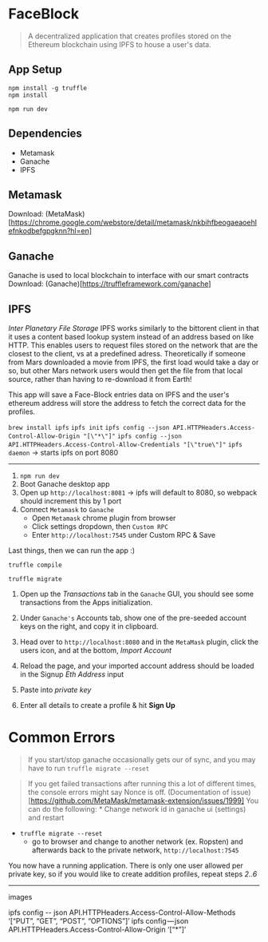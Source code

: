 # FaceBlock

> A decentralized application that creates profiles stored on the Ethereum blockchain using IPFS to house a user's data.

## App Setup

```
npm install -g truffle
npm install

npm run dev

````

## Dependencies

* Metamask
* Ganache
* IPFS

## Metamask
Download: (MetaMask)[https://chrome.google.com/webstore/detail/metamask/nkbihfbeogaeaoehlefnkodbefgpgknn?hl=en]

## Ganache
Ganache is used to local blockchain to interface with our smart contracts
Download: (Ganache)[https://truffleframework.com/ganache]


## IPFS
*Inter Planetary File Storage* IPFS works similarly to the bittorent client in that it uses a content based lookup system instead of an address based on like HTTP. This enables users to request files stored on the network that are the closest to the client, vs at a predefined adress. Theoretically if someone from Mars downloaded a movie from IPFS, the first load would take a day or so, but other Mars network users would then get the file from that local source, rather than having to re-download it from Earth!

This app will save a Face-Block entries data on IPFS and the user's ethereum address will store the address to fetch the correct data for the profiles.

`brew install ipfs`
`ipfs init`
`ipfs config --json API.HTTPHeaders.Access-Control-Allow-Origin "[\"*\"]"`
`ipfs config --json API.HTTPHeaders.Access-Control-Allow-Credentials "[\"true\"]"`
`ipfs daemon` -> starts ipfs on port 8080

----------------------

1. `npm run dev`
2. Boot Ganache desktop app
4. Open up `http://localhost:8081` -> ipfs will default to 8080, so webpack should increment this by 1 port
5. Connect `Metamask` to `Ganache`
	* Open `Metamask` chrome plugin from browser
	* Click settings dropdown, then `Custom RPC`
	* Enter `http://localhost:7545` under Custom RPC & Save

Last things, then we can run the app :)

`truffle compile`

`truffle migrate`


1. Open up the *Transactions* tab in the `Ganache` GUI, you should see some transactions from the Apps initialization.

2. Under `Ganache's` Accounts tab, show one of the pre-seeded account keys on the right, and copy it in clipboard.

3. Head over to `http://localhost:8080` and in the `MetaMask` plugin, click the users icon, and at the bottom, *Import Account*

4. Reload the page, and your imported account address should be loaded in the Signup *Eth Address* input

5. Paste into *private key*

6. Enter all details to create a profile & hit **Sign Up**


# Common Errors

> If you start/stop ganache occasionally gets our of sync, and you may have to run `truffle migrate --reset`

> If you get failed transactions after running this a lot of different times, the console errors might say Nonce is off. (Documentation of issue)[https://github.com/MetaMask/metamask-extension/issues/1999] You can do the following: 
	* Change network id in ganache ui (settings) and restart
  * `truffle migrate --reset`
	* go to browser and change to another network (ex. Ropsten) and afterwards back to the private network, `http://localhost:7545`
	

You now have a running application. There is only one user allowed per private key, so if you would like to create addition profiles, repeat steps *2..6*

-------------------




images



ipfs config -- json API.HTTPHeaders.Access-Control-Allow-Methods ‘[“PUT”, “GET”, “POST”, “OPTIONS”]’
ipfs config — json API.HTTPHeaders.Access-Control-Allow-Origin ‘[“*”]’